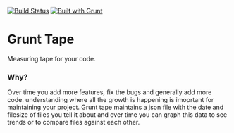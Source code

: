 [![Build Status](https://travis-ci.org/kmulvey/grunt-tape.svg?branch=master)](https://travis-ci.org/kmulvey/grunt-tape)
[![Built with Grunt](https://cdn.gruntjs.com/builtwith.png)](http://gruntjs.com/)

Grunt Tape
==========

Measuring tape for your code.


### Why?

Over time you add more features, fix the bugs and generally add more code.  understanding where all the growth is happening is imoprtant for maintaining your project. Grunt tape maintains a json file with the date and filesize of files you tell it about and over time you can graph this data to see trends or to compare files against each other. 
